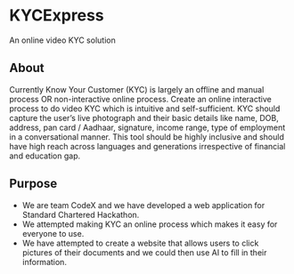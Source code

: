 # KYCExpress
An online video KYC solution

## About
Currently Know Your Customer (KYC) is largely an offline and manual process OR non-interactive online process. Create an online interactive process to do video KYC which is intuitive and self-sufficient. KYC should capture the user’s live photograph and their basic details like name, DOB, address, pan card / Aadhaar, signature, income range, type of employment in a conversational manner. This tool should be highly inclusive and should have high reach across languages and generations irrespective of financial and education gap. 

## Purpose

 - We are team CodeX and we have developed a web application for Standard Chartered Hackathon.
 - We attempted making KYC an online process which makes it easy for everyone to use.
 - We have attempted to create a website that allows users to click pictures of their documents and we could then use AI to fill in their    information.
   
